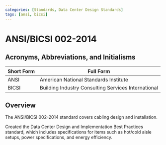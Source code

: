 ```yaml
---
categories: [Standards, Data Center Design Standards]
tags: [ansi, bicsi]
---
```


# ANSI/BICSI 002-2014

## Acronyms, Abbreviations, and Initialisms

| Short Form | Full Form |
| - | - |
| ANSI | American National Standards Institute |
| BICSI | Building Industry Consulting Services International |

## Overview

The ANSI/BICSI 002-2014 standard covers cabling design and installation.

Created the Data Center Design and Implementation Best Practices standard, which includes specifications for items such as hot/cold aisle setups, power specifications, and energy efficiency.
